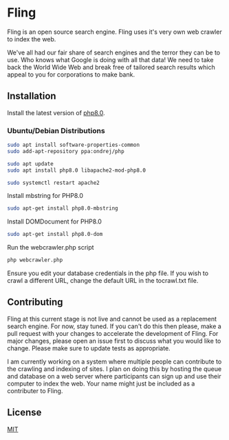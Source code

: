 # Fling

Fling is an open source search engine. Fling uses it's very own web crawler to index the web.

We've all had our fair share of search engines and the terror they can be to use. Who knows what Google is doing with all that data! We need to take back the World Wide Web and break free of tailored search results which appeal to you for corporations to make bank.

## Installation

Install the latest version of [php8.0](https://www.php.net/downloads.php).

### Ubuntu/Debian Distributions

```bash
sudo apt install software-properties-common
sudo add-apt-repository ppa:ondrej/php

sudo apt update
sudo apt install php8.0 libapache2-mod-php8.0

sudo systemctl restart apache2
```

Install mbstring for PHP8.0

```bash
sudo apt-get install php8.0-mbstring
```

Install DOMDocument for PHP8.0

```bash
sudo apt-get install php8.0-dom
```

Run the webcrawler.php script

```bash
php webcrawler.php
```

Ensure you edit your database credentials in the php file. If you wish to crawl a different URL, change the default URL in the tocrawl.txt file.

## Contributing

Fling at this current stage is not live and cannot be used as a replacement search engine. For now, stay tuned. If you can't do this then please, make a pull request with your changes to accelerate the development of Fling. For major changes, please open an issue first to discuss what you would like to change. Please make sure to update tests as appropriate.

I am currently working on a system where multiple people can contribute to the crawling and indexing of sites. I plan on doing this by hosting the queue and database on a web server where participants can sign up and use their computer to index the web. Your name might just be included as a contributer to Fling.

## License
[MIT](https://choosealicense.com/licenses/mit/)

